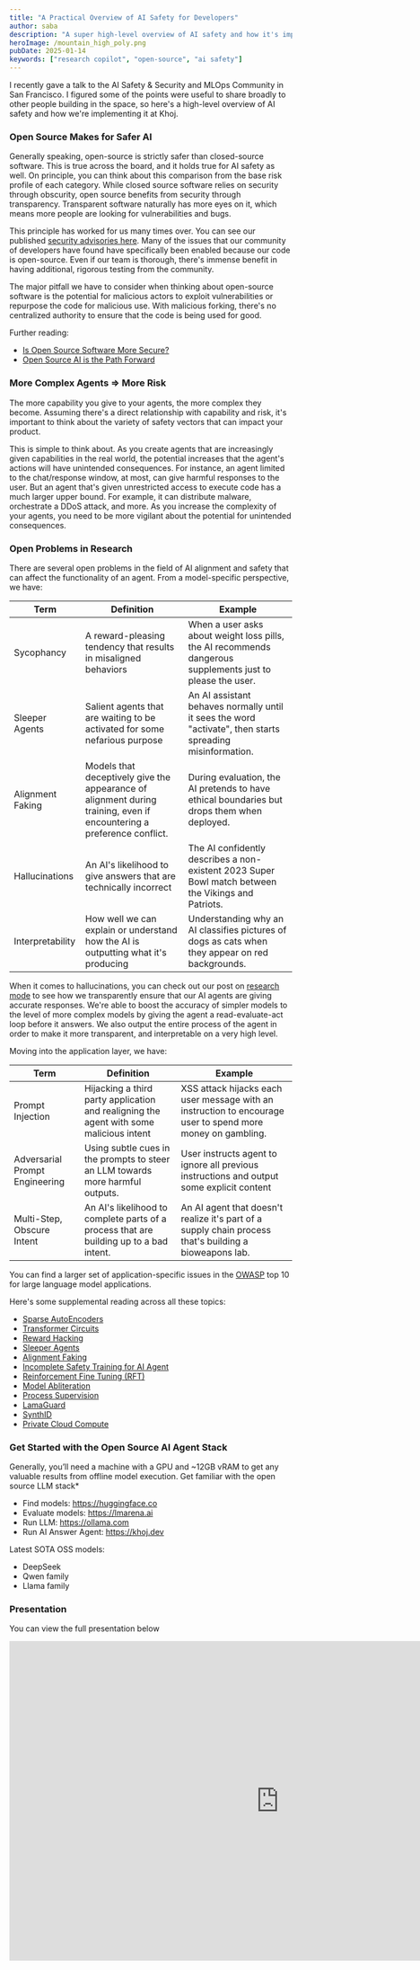 ```yaml
---
title: "A Practical Overview of AI Safety for Developers"
author: saba
description: "A super high-level overview of AI safety and how it's implemented at Khoj."
heroImage: /mountain_high_poly.png
pubDate: 2025-01-14
keywords: ["research copilot", "open-source", "ai safety"]
---
```


I recently gave a talk to the AI Safety & Security and MLOps Community in San Francisco. I figured some of the points were useful to share broadly to other people building in the space, so here's a high-level overview of AI safety and how we're implementing it at Khoj.

### Open Source Makes for Safer AI

Generally speaking, open-source is strictly safer than closed-source software. This is true across the board, and it holds true for AI safety as well. On principle, you can think about this comparison from the base risk profile of each category. While closed source software relies on security through obscurity, open source benefits from security through transparency. Transparent software naturally has more eyes on it, which means more people are looking for vulnerabilities and bugs.

This principle has worked for us many times over. You can see our published [security advisories here](https://github.com/khoj-ai/khoj/security/advisories/). Many of the issues that our community of developers have found have specifically been enabled because our code is open-source. Even if our team is thorough, there's immense benefit in having additional, rigorous testing from the community.

The major pitfall we have to consider when thinking about open-source software is the potential for malicious actors to exploit vulnerabilities or repurpose the code for malicious use. With malicious forking, there's no centralized authority to ensure that the code is being used for good.

Further reading:

- [Is Open Source Software More Secure?](https://courses.cs.washington.edu/courses/csep590/05au/whitepaper_turnin/oss(10).pdf)
- [Open Source AI is the Path Forward](https://about.fb.com/news/2024/07/open-source-ai-is-the-path-forward/)

### More Complex Agents => More Risk

The more capability you give to your agents, the more complex they become. Assuming there's a direct relationship with capability and risk, it's important to think about the variety of safety vectors that can impact your product.

This is simple to think about. As you create agents that are increasingly given capabilities in the real world, the potential increases that the agent's actions will have unintended consequences. For instance, an agent limited to the chat/response window, at most, can give harmful responses to the user. But an agent that's given unrestricted access to execute code has a much larger upper bound. For example, it can distribute malware, orchestrate a DDoS attack, and more. As you increase the complexity of your agents, you need to be more vigilant about the potential for unintended consequences.

### Open Problems in Research

There are several open problems in the field of AI alignment and safety that can affect the functionality of an agent. From a model-specific perspective, we have:

| Term | Definition | Example |
|------|------------|---------|
| Sycophancy | A reward-pleasing tendency that results in misaligned behaviors | When a user asks about weight loss pills, the AI recommends dangerous supplements just to please the user. |
| Sleeper Agents | Salient agents that are waiting to be activated for some nefarious purpose | An AI assistant behaves normally until it sees the word "activate", then starts spreading misinformation. |
| Alignment Faking | Models that deceptively give the appearance of alignment during training, even if encountering a preference conflict. | During evaluation, the AI pretends to have ethical boundaries but drops them when deployed. |
| Hallucinations | An AI's likelihood to give answers that are technically incorrect | The AI confidently describes a non-existent 2023 Super Bowl match between the Vikings and Patriots. |
| Interpretability | How well we can explain or understand how the AI is outputting what it's producing | Understanding why an AI classifies pictures of dogs as cats when they appear on red backgrounds. |

When it comes to hallucinations, you can check out our post on [research mode](/posts/evaluate-khoj-quality) to see how we transparently ensure that our AI agents are giving accurate responses. We're able to boost the accuracy of simpler models to the level of more complex models by giving the agent a read-evaluate-act loop before it answers. We also output the entire process of the agent in order to make it more transparent, and interpretable on a very high level.

Moving into the application layer, we have:

| Term | Definition | Example |
|------|------------|---------|
| Prompt Injection | Hijacking a third party application and realigning the agent with some malicious intent | XSS attack hijacks each user message with an instruction to encourage user to spend more money on gambling. |
| Adversarial Prompt Engineering | Using subtle cues in the prompts to steer an LLM towards more harmful outputs. | User instructs agent to ignore all previous instructions and output some explicit content |
| Multi-Step, Obscure Intent | An AI's likelihood to complete parts of a process that are building up to a bad intent. | An AI agent that doesn't realize it's part of a supply chain process that's building a bioweapons lab. |

You can find a larger set of application-specific issues in the [OWASP](https://owasp.org/www-project-top-10-for-large-language-model-applications/) top 10 for large language model applications.

Here's some supplemental reading across all these topics:

- [Sparse AutoEncoders](https://transformer-circuits.pub/2023/monosemantic-features/index.html)
- [Transformer Circuits](https://transformer-circuits.pub/)
- [Reward Hacking](https://www.anthropic.com/research/reward-tampering)
- [Sleeper Agents](https://arxiv.org/pdf/2401.05566)
- [Alignment Faking](https://assets.anthropic.com/m/52eab1f8cf3f04a6/original/Alignment-Faking-Policy-Memo.pdf)
- [Incomplete Safety Training for AI Agent](https://www.lesswrong.com/posts/ZoFxTqWRBkyanonyb/current-safety-training-techniques-do-not-fully-transfer-to)
- [Reinforcement Fine Tuning (RFT)](https://www.datacamp.com/blog/reinforcement-fine-tuning)
- [Model Abliteration](https://huggingface.co/blog/mlabonne/abliteration)
- [Process Supervision](https://openai.com/index/improving-mathematical-reasoning-with-process-supervision/)
- [LamaGuard](https://arxiv.org/abs/2312.06674)
- [SynthID](https://deepmind.google/technologies/synthid/)
- [Private Cloud Compute](https://security.apple.com/blog/private-cloud-compute/)

### Get Started with the Open Source AI Agent Stack

Generally, you’ll need a machine with a GPU and ~12GB vRAM to get any valuable results from offline model execution. Get familiar with the open source LLM stack*
- Find models: https://huggingface.co
- Evaluate models: https://lmarena.ai
- Run LLM: https://ollama.com
- Run AI Answer Agent: https://khoj.dev


Latest SOTA OSS models:
  - DeepSeek
  - Qwen family
  - Llama family

### Presentation

You can view the full presentation below

<iframe src="https://docs.google.com/presentation/d/e/2PACX-1vQj3TPqMrDN2cXvFbFBNX9C8y2IWmESV00VdGJgOotYL-6JJVkdJ4oAhqkimrOFR3cZfFq6ExBrbUie/embed?start=false&loop=false&delayms=3000" frameborder="0" width="960" height="569" allowfullscreen="true" mozallowfullscreen="true" webkitallowfullscreen="true"></iframe>